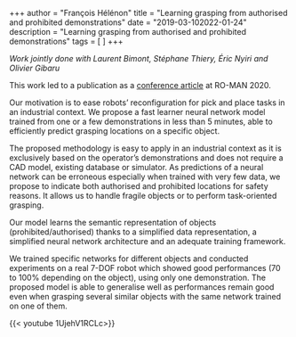 +++
author = "François Hélénon"
title = "Learning grasping from authorised and prohibited demonstrations"
date = "2019-03-102022-01-24"
description = "Learning grasping from authorised and prohibited demonstrations"
tags = [
]
+++

*Work jointly done with Laurent Bimont, Stéphane Thiery, Éric Nyiri and Olivier Gibaru*

This work led to a publication as a [conference article](https://doi.org/10/gk8djs) at RO-MAN 2020.


Our motivation is to ease robots’ reconfiguration for pick and place tasks in an industrial context. We propose a fast learner neural network model trained from one or a few demonstrations in less than 5 minutes, able to efficiently predict grasping locations on a specific object.

The proposed methodology is easy to apply in an industrial context as it is exclusively based on the operator’s demonstrations and does not require a CAD model, existing database or simulator. As predictions of a neural network can be erroneous especially when trained with very few data, we propose to indicate both authorised and prohibited locations for safety reasons. It allows us to handle fragile objects or to perform task-oriented grasping.

Our model learns the semantic representation of objects (prohibited/authorised) thanks to a simplified data representation, a simplified neural network architecture and an adequate training framework. 

We trained specific networks for different objects and conducted experiments on a real 7-DOF robot which showed good performances (70 to 100% depending on the object), using only one demonstration. The proposed model is able to generalise well as performances remain good even when grasping several similar objects with the same network trained on one of them.

{{< youtube  1UjehV1RCLc>}}

